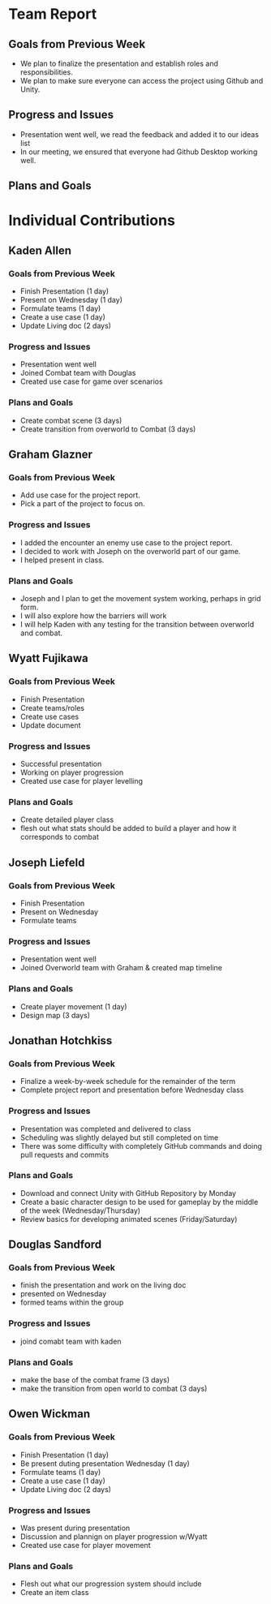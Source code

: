 # Team Report

## Goals from Previous Week
* We plan to finalize the presentation and establish roles and responsibilities.
* We plan to make sure everyone can access the project using Github and Unity.

## Progress and Issues
* Presentation went well, we read the feedback and added it to our ideas list
* In our meeting, we ensured that everyone had Github Desktop working well.

## Plans and Goals

# Individual Contributions

## Kaden Allen

### Goals from Previous Week
* Finish Presentation (1 day)
* Present on Wednesday (1 day)
* Formulate teams (1 day)
* Create a use case (1 day)
* Update Living doc (2 days)

### Progress and Issues
* Presentation went well
* Joined Combat team with Douglas
* Created use case for game over scenarios

### Plans and Goals
* Create combat scene (3 days)
* Create transition from overworld to Combat (3 days)


## Graham Glazner
### Goals from Previous Week
* Add use case for the project report.
* Pick a part of the project to focus on.

### Progress and Issues
* I added the encounter an enemy use case to the project report.
* I decided to work with Joseph on the overworld part of our game.
* I helped present in class.

### Plans and Goals
* Joseph and I plan to get the movement system working, perhaps in grid form.
* I will also explore how the barriers will work
* I will help Kaden with any testing for the transition between overworld and combat.

## Wyatt Fujikawa   
### Goals from Previous Week
 * Finish Presentation
 * Create teams/roles
 * Create use cases
 * Update document

### Progress and Issues
* Successful presentation
* Working on player progression
* Created use case for player levelling 

### Plans and Goals
* Create detailed player class
* flesh out what stats should be added to build a player and how it corresponds to combat

## Joseph Liefeld

### Goals from Previous Week
* Finish Presentation 
* Present on Wednesday
* Formulate teams 

### Progress and Issues
* Presentation went well
* Joined Overworld team with Graham & created map timeline

### Plans and Goals
* Create player movement (1 day)
* Design map (3 days)

## Jonathan Hotchkiss

### Goals from Previous Week
* Finalize a week-by-week schedule for the remainder of the term
* Complete project report and presentation before Wednesday class

### Progress and Issues
* Presentation was completed and delivered to class
* Scheduling was slightly delayed but still completed on time
* There was some difficulty with completely GitHub commands and doing pull requests and commits

### Plans and Goals
* Download and connect Unity with GitHub Repository by Monday
* Create a basic character design to be used for gameplay by the middle of the week (Wednesday/Thursday)
* Review basics for developing animated scenes (Friday/Saturday)

## Douglas Sandford
### Goals from Previous Week
* finish the presentation and work on the living doc
* presented on Wednesday
* formed teams within the group

### Progress and Issues
* joind comabt team with kaden

### Plans and Goals
* make the base of the combat frame (3 days)
* make the transition from open world to combat (3 days)


## Owen Wickman
### Goals from Previous Week
 * Finish Presentation (1 day)
 * Be present duting presentation Wednesday (1 day)
 * Formulate teams (1 day)
 * Create a use case (1 day)
 * Update Living doc (2 days)

### Progress and Issues
* Was present during presentation
* Discussion and plannign on player progression w/Wyatt
* Created use case for player movement

### Plans and Goals
* Flesh out what our progression system should include
* Create an item class